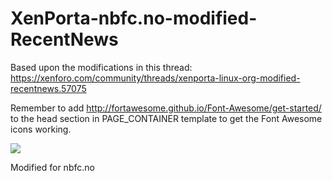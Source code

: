 XenPorta-nbfc.no-modified-RecentNews
====================================
Based upon the modifications in this thread: https://xenforo.com/community/threads/xenporta-linux-org-modified-recentnews.57075

Remember to add http://fortawesome.github.io/Font-Awesome/get-started/ to the head section in PAGE_CONTAINER template to get the Font Awesome icons working.

<img src="http://i.imgur.com/yMh6042.png">

Modified for nbfc.no
